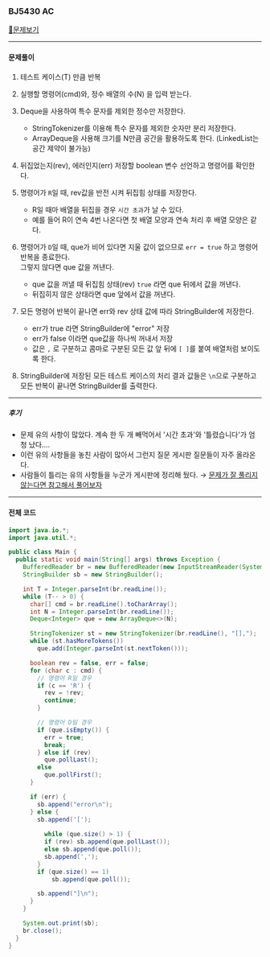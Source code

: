 ### BJ5430 AC

[📁문제보기](https://www.acmicpc.net/problem/5430)

---

#### 문제풀이

1. 테스트 케이스(T) 만큼 반복
2. 실행할 명령어(cmd)와, 정수 배열의 수(N) 을 입력 받는다.
3. Deque을 사용하여 특수 문자를 제외한 정수만 저장한다.

   - StringTokenizer를 이용해 특수 문자를 제외한 숫자만 분리 저장한다.
   - ArrayDeque을 사용해 크기를 N만큼 공간을 활용하도록 한다. (LinkedList는 공간 제약이 불가능)
4. 뒤집었는지(rev), 에러인지(err) 저장할 boolean 변수 선언하고 명령어를 확인한다.
5. 명령어가 `R`일 때, rev값을 반전 시켜 뒤집힘 상태를 저장한다.

   - R일 때마 배열을 뒤집을 경우 `시간 초과`가 날 수 있다. 
   - 예를 들어 R이 연속 4번 나온다면 첫 배열 모양과 연속 처리 후 배열 모양은 같다.
6. 명령어가 `D`일 때, que가 비어 있다면 지울 값이 없으므로 `err = true` 하고 명령어 반복을 종료한다.<br>그렇지 않다면 que 값을 꺼낸다.

   - que 값을 꺼낼 때 뒤집힘 상태(rev) `true` 라면 que 뒤에서 값을 꺼낸다.
   - 뒤집히지 않은 상태라면 que 앞에서 값을 꺼낸다.
7. 모든 명령어 반복이 끝나면 err와 rev 상태 값에 따라 StringBuilder에 저장한다.

   - err가 true 라면 StringBuilder에 "error" 저장
   - err가 false 이라면 que값을 하나씩 꺼내서 저장
   - 값은 `,` 로 구분하고 콤마로 구분된 모든 값 앞 뒤에 `[ ]`를 붙여 배열처럼 보이도록 한다.
8. StringBuilder에 저장된 모든 테스트 케이스의 처리 결과 값들은 `\n`으로 구분하고  모든 반복이 끝나면 StringBuilder를 출력한다.

---

##### 후기

- 문제 유의 사항이 많았다. 계속 한 두 개 빼먹어서  '시간 초과'와 '틀렸습니다'가 엄청 났다....
- 이런 유의 사항들을 놓친 사람이 많아서 그런지 질문 게시판 질문들이 자주 올라온다.
- 사람들이 틀리는 유의 사항들을 누군가 게시판에 정리해 뒀다. → [문제가 잘 풀리지 않는다면 참고해서 풀어보자](https://www.acmicpc.net/board/view/25456)

---

#### 전체 코드

```java
import java.io.*;
import java.util.*;

public class Main {
  public static void main(String[] args) throws Exception {
    BufferedReader br = new BufferedReader(new InputStreamReader(System.in));
    StringBuilder sb = new StringBuilder();

    int T = Integer.parseInt(br.readLine());
    while (T-- > 0) {
      char[] cmd = br.readLine().toCharArray(); 
      int N = Integer.parseInt(br.readLine()); 
      Deque<Integer> que = new ArrayDeque<>(N);

      StringTokenizer st = new StringTokenizer(br.readLine(), "[],"); 
      while (st.hasMoreTokens())
        que.add(Integer.parseInt(st.nextToken()));

      boolean rev = false, err = false;
      for (char c : cmd) {
        // 명령어 R일 경우
        if (c == 'R') {
          rev = !rev;
          continue;
        }

        // 명령어 D일 경우
        if (que.isEmpty()) {
          err = true;
          break;
        } else if (rev)
          que.pollLast();
        else
          que.pollFirst();
      }

      if (err) {
        sb.append("error\n");
      } else {
        sb.append('[');
        
          while (que.size() > 1) {
          if (rev) sb.append(que.pollLast());
          else sb.append(que.poll());
          sb.append(',');
        }
        if (que.size() == 1) 
            sb.append(que.poll());

        sb.append("]\n");
      }
    }

    System.out.print(sb);
    br.close();
  }
}
```
